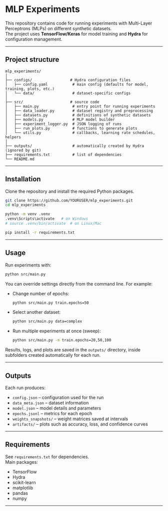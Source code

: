 # MLP Experiments

This repository contains code for running experiments with Multi-Layer Perceptrons (MLPs) on different synthetic datasets.  
The project uses **TensorFlow/Keras** for model training and **Hydra** for configuration management.

---

## Project structure

```
mlp_experiments/
│
├── configs/                 # Hydra configuration files
│   ├── config.yaml           # main config (defaults for model, training, plots, etc.)
│   └── data/                 # dataset-specific configs
│
├── src/                     # source code
│   ├── main.py               # entry point for running experiments
│   ├── data_loader.py        # dataset registry and preprocessing
│   ├── datasets.py           # definitions of synthetic datasets
│   ├── models.py             # MLP model builder
│   ├── experiment_logger.py  # JSON logging of runs
│   ├── run_plots.py          # functions to generate plots
│   └── utils.py              # callbacks, learning rate schedules, helpers
│
├── outputs/                  # automatically created by Hydra (ignored by git)
├── requirements.txt          # list of dependencies
└── README.md
```

---

## Installation

Clone the repository and install the required Python packages.

```bash
git clone https://github.com/YOURUSER/mlp_experiments.git
cd mlp_experiments

python -m venv .venv
.venv\Scripts\activate   # on Windows
# source .venv/bin/activate  # on Linux/Mac

pip install -r requirements.txt
```

---

## Usage

Run experiments with:

```bash
python src/main.py
```

You can override settings directly from the command line. For example:

- Change number of epochs:
  ```bash
  python src/main.py train.epochs=50
  ```

- Select another dataset:
  ```bash
  python src/main.py data=complex
  ```

- Run multiple experiments at once (sweep):
  ```bash
  python src/main.py -m train.epochs=20,50,100
  ```

Results, logs, and plots are saved in the `outputs/` directory, inside subfolders created automatically for each run.

---

## Outputs

Each run produces:

- `config.json` – configuration used for the run  
- `data_meta.json` – dataset information  
- `model.json` – model details and parameters  
- `epochs.jsonl` – metrics for each epoch  
- `weights_snapshots/` – weight matrices saved at intervals  
- `artifacts/` – plots such as accuracy, loss, and confidence curves  

---

## Requirements

See `requirements.txt` for dependencies.  
Main packages:
- TensorFlow
- Hydra
- scikit-learn
- matplotlib
- pandas
- numpy

---
